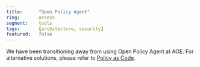 ```yaml
---
title:      "Open Policy Agent"
ring:       assess
segment:    tools
tags:       [architecture, security]
featured:   false
---
```


We have been transitioning away from using Open Policy Agent at AOE. For alternative solutions, please refer to [Policy as Code](/methods-and-patterns/policy-as-code/).
